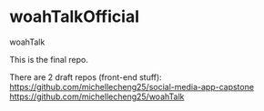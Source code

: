 # woahTalkOfficial
woahTalk


This is the final repo. 

There are 2 draft repos (front-end stuff):
https://github.com/michellecheng25/social-media-app-capstone
https://github.com/michellecheng25/woahTalk



